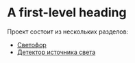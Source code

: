 # A first-level heading
Проект состоит из нескольких разделов:

- [Светофор](traffic_light/README.md)
- [Детектор источника света](light_source_detector/README.md)
